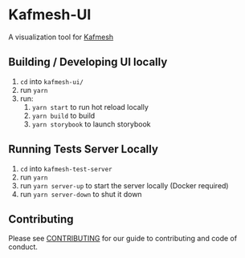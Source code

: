 # Kafmesh-UI

A visualization tool for [Kafmesh](https://github.com/syncromatics/kafmesh)

## Building / Developing UI locally

1. `cd` into `kafmesh-ui/`
1. run `yarn`
1. run:
   1. `yarn start` to run hot reload locally
   1. `yarn build` to build
   1. `yarn storybook` to launch storybook

## Running Tests Server Locally

1. `cd` into `kafmesh-test-server`
1. run `yarn`
1. run `yarn server-up` to start the server locally (Docker required)
1. run `yarn server-down` to shut it down

## Contributing

Please see [CONTRIBUTING](CONTRIBUTING.md) for our guide to contributing and code of conduct.
